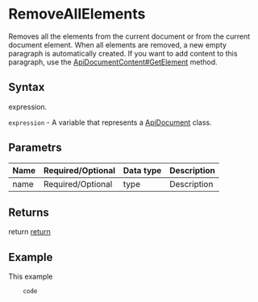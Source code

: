 # RemoveAllElements

Removes all the elements from the current document or from the current document element.
When all elements are removed, a new empty paragraph is automatically created. If you want to add content to this paragraph, use the [ApiDocumentContent#GetElement](../../ApiDocumentContent/Methods/GetElement.md) method.

## Syntax

expression.

`expression` - A variable that represents a [ApiDocument](../ApiDocument.md) class.

## Parametrs

| **Name** | **Required/Optional** | **Data type** | **Description** |
| ------------- | ------------- | ------------- | ------------- |
| name | Required/Optional | type | Description |

## Returns

return
[return](todo_link)

## Example

This example

```javascript
	code
```
